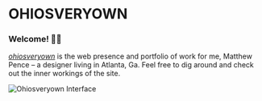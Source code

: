 # OHIOSVERYOWN

### Welcome! 👋🏼

_<a target="_blank" href="http://ohiosveryown.co">ohiosveryown</a>_ is the web presence and portfolio of work for me, Matthew Pence – a designer living in Atlanta, Ga.
Feel free to dig around and check out the inner workings of the site.

![Ohiosveryown Interface](https://res.cloudinary.com/dn1q8h2ga/image/upload/v1722309441/ovo-3.7/readme__sm_xqkrgi.webp)

